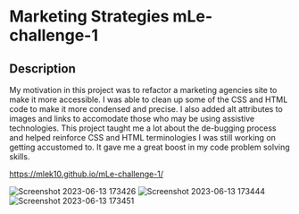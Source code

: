 # Marketing Strategies  mLe-challenge-1

## Description

My motivation in this project was to refactor a marketing agencies site to make it more accessible. I was able to clean up some of the CSS and HTML code to make it more condensed and precise. I also added alt attributes to images and links to accomodate those who may be using assistive technologies. This project taught me a lot about the de-bugging process and helped reinforce CSS and HTML terminologies I was still working on getting accustomed to. It gave me a great boost in my code problem solving skills.

https://mlek10.github.io/mLe-challenge-1/

![Screenshot 2023-06-13 173426](https://github.com/mLek10/mLe-challenge-1/assets/132220703/da1503d5-fe2f-45bd-8d3b-01974ecf16fa)
![Screenshot 2023-06-13 173444](https://github.com/mLek10/mLe-challenge-1/assets/132220703/258286c2-8bd7-4e83-9718-0bb6becf7c20)
![Screenshot 2023-06-13 173451](https://github.com/mLek10/mLe-challenge-1/assets/132220703/74c38c68-f962-4190-b971-7fe0104e5a9f)
